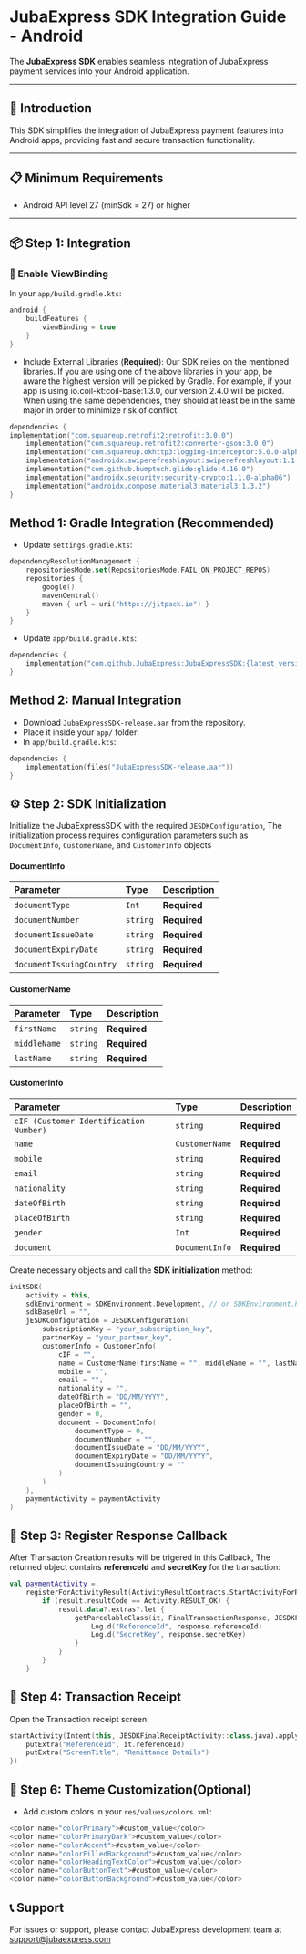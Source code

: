 # JubaExpress SDK Integration Guide - Android

The **JubaExpress SDK** enables seamless integration of JubaExpress payment services into your Android application.

---

## 🚀 Introduction

This SDK simplifies the integration of JubaExpress payment features into Android apps, providing fast and secure transaction functionality.

---

## 📋 Minimum Requirements

- Android API level 27 (minSdk = 27) or higher
---

## 📦 Step 1: Integration

### 🔧 Enable ViewBinding

In your `app/build.gradle.kts`:

```kotlin
android {
    buildFeatures {
        viewBinding = true
    }
}
```

- Include External Libraries (**Required**):
Our SDK relies on the mentioned libraries. If you are using one of the above libraries in your app, be aware the highest version will be picked by Gradle. For example, if your app is using io.coil-kt:coil-base:1.3.0, our version 2.4.0 will be picked. When using the same dependencies, they should at least be in the same major in order to minimize risk of conflict.

```kotlin
dependencies {
implementation("com.squareup.retrofit2:retrofit:3.0.0")
    implementation("com.squareup.retrofit2:converter-gson:3.0.0")
    implementation("com.squareup.okhttp3:logging-interceptor:5.0.0-alpha.17")
    implementation("androidx.swiperefreshlayout:swiperefreshlayout:1.1.0")
    implementation("com.github.bumptech.glide:glide:4.16.0")
    implementation("androidx.security:security-crypto:1.1.0-alpha06")
    implementation("androidx.compose.material3:material3:1.3.2")
}
```

## Method 1: Gradle Integration (Recommended)

- Update `settings.gradle.kts`:

```kotlin
dependencyResolutionManagement {
    repositoriesMode.set(RepositoriesMode.FAIL_ON_PROJECT_REPOS)
    repositories {
        google()
        mavenCentral()
        maven { url = uri("https://jitpack.io") }
    }
}
```

- Update `app/build.gradle.kts`:

```kotlin
dependencies {
    implementation("com.github.JubaExpress:JubaExpressSDK:{latest_version}")
}
```

## Method 2: Manual Integration

- Download `JubaExpressSDK-release.aar` from the repository.
- Place it inside your `app/` folder:
- In `app/build.gradle.kts`:

```kotlin
dependencies {
    implementation(files("JubaExpressSDK-release.aar"))
}
```

## ⚙️ Step 2: SDK Initialization

Initialize the JubaExpressSDK with the required `JESDKConfiguration`, The initialization process requires configuration parameters such as `DocumentInfo`, `CustomerName`, and `CustomerInfo` objects

#### DocumentInfo

| Parameter | Type     | Description                |
| :-------- | :------- | :------------------------- |
| `documentType` | `Int` | **Required** |
| `documentNumber` | `string` | **Required** |
| `documentIssueDate` | `string` | **Required** |
| `documentExpiryDate` | `string` | **Required** |
| `documentIssuingCountry` | `string` | **Required** |


#### CustomerName


| Parameter | Type     | Description                |
| :-------- | :------- | :------------------------- |
| `firstName` | `string` | **Required** |
| `middleName` | `string` | **Required** |
| `lastName` | `string` | **Required** |

#### CustomerInfo


| Parameter | Type     | Description                |
| :-------- | :------- | :------------------------- |
| `cIF (Customer Identification Number)` | `string` | **Required** |
| `name` | `CustomerName` | **Required** |
| `mobile` | `string` | **Required** |
| `email` | `string` | **Required** |
| `nationality` | `string` | **Required** |
| `dateOfBirth` | `string` | **Required** |
| `placeOfBirth` | `string` | **Required** |
| `gender` | `Int` | **Required** |
| `document` | `DocumentInfo` | **Required** |


Create necessary objects and call the **SDK initialization** method:

```kotlin
initSDK(
    activity = this,
    sdkEnvironment = SDKEnvironment.Development, // or SDKEnvironment.Production
    sdkBaseUrl = "",
    jESDKConfiguration = JESDKConfiguration(
        subscriptionKey = "your_subscription_key",
        partnerKey = "your_partner_key",
        customerInfo = CustomerInfo(
            cIF = "",
            name = CustomerName(firstName = "", middleName = "", lastName = ""),
            mobile = "",
            email = "",
            nationality = "",
            dateOfBirth = "DD/MM/YYYY",
            placeOfBirth = "",
            gender = 0,
            document = DocumentInfo(
                documentType = 0,
                documentNumber = "",
                documentIssueDate = "DD/MM/YYYY",
                documentExpiryDate = "DD/MM/YYYY",
                documentIssuingCountry = ""
            )
        )
    ),
    paymentActivity = paymentActivity
)
```

## 🔁 Step 3: Register Response Callback
After Transacton Creation results will be trigered in this Callback, The returned object contains **referenceId** and **secretKey** for the transaction:

```kotlin
val paymentActivity =
    registerForActivityResult(ActivityResultContracts.StartActivityForResult()) { result ->
        if (result.resultCode == Activity.RESULT_OK) {
            result.data?.extras?.let {
                getParcelableClass(it, FinalTransactionResponse, JESDKFinalTransactionModel::class.java)?.let { response ->
                    Log.d("ReferenceId", response.referenceId)
                    Log.d("SecretKey", response.secretKey)
                }
            }
        }
    }
```

## 🧾 Step 4: Transaction Receipt
Open the Transaction receipt screen:

```kotlin
startActivity(Intent(this, JESDKFinalReceiptActivity::class.java).apply {
    putExtra("ReferenceId", it.referenceId)
    putExtra("ScreenTitle", "Remittance Details")
})
```

## 🎨 Step 6: Theme Customization(Optional)
- Add custom colors in your `res/values/colors.xml`:

```kotlin
<color name="colorPrimary">#custom_value</color>
<color name="colorPrimaryDark">#custom_value</color>
<color name="colorAccent">#custom_value</color>
<color name="colorFilledBackground">#custom_value</color>
<color name="colorHeadingTextColor">#custom_value</color>
<color name="colorButtonText">#custom_value</color>
<color name="colorButtonBackground">#custom_value</color>
```

## 📞 Support
For issues or support, please contact JubaExpress development team at support@jubaexpress.com
